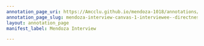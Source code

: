 ```yaml
---
annotation_page_uri: https://Amcclu.github.io/mendoza-1018/annotations/mendoza-interview-canvas-1-interviewee--directness--body-language--shakes-head-.json
annotation_page_slug: mendoza-interview-canvas-1-interviewee--directness--body-language--shakes-head-
layout: annotation_page
manifest_label: Mendoza Interview

---
```

